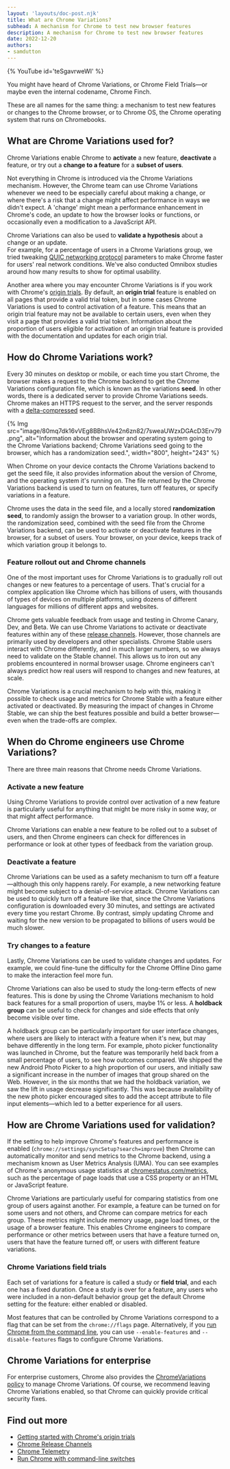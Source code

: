 ```yaml
---
layout: 'layouts/doc-post.njk'
title: What are Chrome Variations?
subhead: A mechanism for Chrome to test new browser features
description: A mechanism for Chrome to test new browser features
date: 2022-12-20
authors:
- samdutton
---
```


{% YouTube
id='teSgavrweWI' 
%}

You might have heard of Chrome Variations, or Chrome Field Trials—or maybe even the internal
codename, Chrome Finch.

These are all names for the same thing: a mechanism to test new features or changes to the Chrome
browser, or to Chrome OS, the Chrome operating system that runs on Chromebooks.

## What are Chrome Variations used for?

Chrome Variations enable Chrome to **activate** a new feature, **deactivate** a feature, or try out
a **change to a feature** for a **subset of users**. 

Not everything in Chrome is introduced via the Chrome Variations mechanism. However, the Chrome team
can use Chrome Variations whenever we need to be especially careful about making a change, or where
there's a risk that a change might affect performance in ways we didn't expect. A 'change' might
mean a performance enhancement in Chrome's code, an update to how the browser looks or functions, or
occasionally even a modification to a JavaScript API. 

Chrome Variations can also be used to **validate a hypothesis** about a change or an update.   
For example, for a percentage of users in a Chrome Variations group, we tried tweaking [QUIC
networking protocol](https://blog.cloudflare.com/the-road-to-quic/) parameters to make Chrome faster
for users' real network conditions. We've also conducted Omnibox studies around how many results to
show for optimal usability. 

Another area where you may encounter Chrome Variations is if you work with Chrome's [origin
trials](/docs/web-platform/origin-trials/). By default, an **origin trial** feature is enabled on
all pages that provide a valid trial token, but in some cases Chrome Variations is used to control
activation of a feature. This means that an origin trial feature may not be available to certain
users, even when they visit a page that provides a valid trial token. Information about the
proportion of users eligible for activation of an origin trial feature is provided with the
documentation and updates for each origin trial.

## How do Chrome Variations work?

Every 30 minutes on desktop or mobile, or each time you start Chrome, the browser makes a request to
the Chrome backend to get the Chrome Variations configuration file, which is known as the variations
**seed**. In other words, there is a dedicated server to provide Chrome Variations seeds. Chrome
makes an HTTPS request to the server, and the server responds with a
[delta-compressed](https://en.wikipedia.org/wiki/Delta_encoding) seed.

{% Img src="image/80mq7dk16vVEg8BBhsVe42n6zn82/7sweaUWzxDGAcD3Erv79.png", alt="Information about the
browser and operating system going to the Chrome Variations backend; Chrome Variations seed going to
the browser, which has a randomization seed.", width="800", height="243" %}

When Chrome on your device contacts the Chrome Variations backend to get the seed file, it also
provides information about the version of Chrome, and the operating system it's running on. The file
returned by the Chrome Variations backend is used to turn on features, turn off features, or specify
variations in a feature. 

Chrome uses the data in the seed file, and a locally stored **randomization seed**, to randomly
assign the browser to a variation group. In other words, the randomization seed, combined with the
seed file from the Chrome Variations backend, can be used to activate or deactivate features in the
browser, for a subset of users. Your browser, on your device, keeps track of which variation group
it belongs to.   

### Feature rollout out and Chrome channels

One of the most important uses for Chrome Variations is to gradually roll out changes or new
features to a percentage of users. That's crucial for a complex application like Chrome which has
billions of users, with thousands of types of devices on multiple platforms, using dozens of
different languages for millions of different apps and websites.

Chrome gets valuable feedback from usage and testing in Chrome Canary, Dev, and Beta. We can use
Chrome Variations to activate or deactivate features within any of these [release
channels](https://www.chromium.org/getting-involved/dev-channel/). However, those channels are
primarily used by developers and other specialists. Chrome Stable users interact with Chrome
differently, and in much larger numbers, so we always need to validate on the Stable channel. This
allows us to iron out any problems encountered in normal browser usage. Chrome engineers can't
always predict how real users will respond to changes and new features, at scale.  

Chrome Variations is a crucial mechanism to help with this, making it possible to check usage and
metrics for Chrome Stable with a feature either activated or deactivated. By measuring the impact of
changes in Chrome Stable, we can ship the best features possible and build a better browser—even
when the trade-offs are complex.

## When do Chrome engineers use Chrome Variations?

There are three main reasons that Chrome needs Chrome Variations.

### Activate a new feature 

Using Chrome Variations to provide control over activation of a new feature is particularly useful
for anything that might be more risky in some way, or that might affect performance.

Chrome Variations can enable a new feature to be rolled out to a subset of users, and then Chrome
engineers can check for differences in performance or look at other types of feedback from the
variation group. 

### Deactivate a feature

Chrome Variations can be used as a safety mechanism to turn off a feature—although this only happens
rarely. For example, a new networking feature might become subject to a denial-of-service attack.
Chrome Variations can be used to quickly turn off a feature like that, since the Chrome Variations
configuration is downloaded every 30 minutes, and settings are activated every time you restart
Chrome. By contrast, simply updating Chrome and waiting for the new version to be propagated to
billions of users would be much slower.

### Try changes to a feature

Lastly, Chrome Variations can be used to validate changes and updates. For example, we could fine-tune the difficulty for the Chrome Offline Dino game to make the interaction feel more fun.

Chrome Variations can also be used to study the long-term effects of new features. This is done by
using the Chrome Variations mechanism to hold back features for a small proportion of users, maybe
1% or less. A **holdback group** can be useful to check for changes and side effects that only
become visible over time.

A holdback group can be particularly important for user interface changes, where users are likely to
interact with a feature when it's new, but may behave differently in the long term. For example,
photo picker functionality was launched in Chrome, but the feature was temporarily held back from a
small percentage of users, to see how outcomes compared. We shipped the new Android Photo Picker to
a high proportion of our users, and initially saw a significant increase in the number of images
that group shared on the Web. However, in the six months that we had the holdback variation, we saw
the lift in usage decrease significantly. This was because availability of the new photo picker
encouraged sites to add the accept attribute to file input elements—which led to a better experience
for all users.

## How are Chrome Variations used for validation?

If the setting to help improve Chrome's features and performance is enabled
(`chrome://settings/syncSetup?search=improve`) then Chrome can automatically monitor and send
metrics to the Chrome backend, using a mechanism known as User Metrics Analysis (UMA).  You can see
examples of Chrome's anonymous usage statistics at
[chromestatus.com/metrics](https://chromestatus.com/metrics), such as the percentage of page loads
that use a CSS property or an HTML or JavaScript feature.

Chrome Variations are particularly useful for comparing statistics from one group of users against
another. For example, a feature can be turned on for some users and not others, and Chrome can
compare metrics for each group. These metrics might include memory usage, page load times, or the
usage of a browser feature. This enables Chrome engineers to compare performance or other metrics
between users that have a feature turned on, users that have the feature turned off, or users with
different feature variations. 

### Chrome Variations field trials

Each set of variations for a feature is called a study or **field trial**, and each one has a fixed
duration. Once a study is over for a feature, any users who were included in a non-default behavior
group get the default Chrome setting for the feature: either enabled or disabled. 

Most features that can be controlled by Chrome Variations correspond to a flag that can be set from
the `chrome://flags` page. Alternatively, if you
[run Chrome from the command line](https://www.chromium.org/developers/how-tos/run-chromium-with-flags/),
you can use `--enable-features` and `--disable-features` flags to configure Chrome Variations.

## Chrome Variations for enterprise

For enterprise customers, Chrome also provides the [ChromeVariations
policy](https://support.google.com/chrome/a/answer/9805991?hl=en) to manage Chrome Variations. Of
course, we recommend leaving Chrome Variations enabled, so that Chrome can quickly provide critical
security fixes.

## Find out more

-  [Getting started with Chrome's origin trials](/docs/web-platform/origin-trials/)
-  [Chrome Release Channels](https://www.chromium.org/getting-involved/dev-channel/)
-  [Chrome Telemetry](https://chromium.googlesource.com/catapult/+/HEAD/telemetry/README.md)
-  [Run Chrome with command-line switches](https://www.chromium.org/developers/how-tos/run-chromium-with-flags/)